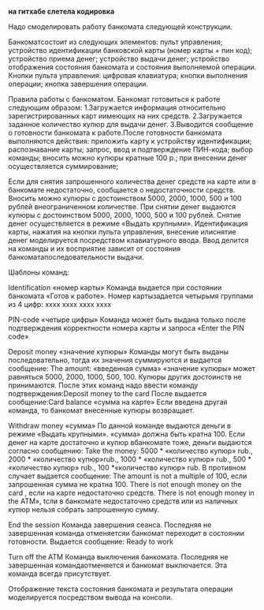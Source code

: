 **на гитхабе слетела кодировка**

Надо смоделировать работу банкомата следующей конструкции.

Банкоматсостоит из следующих элементов:
пульт управления;
устройство идентификации банковской карты (номер карты + пин код);
устройство приема денег;
устройство выдачи денег;
устройство отображения состояния банкомата и состояния выполняемой операции.
Кнопки пульта управления:
цифровая клавиатура;
кнопки выполнения операции;
кнопка завершения операции.

Правила работы с банкоматом.
Банкомат готовиться к работе следующим образом:
1.Загружается   информация   относительно   зарегистрированных   карт   иимеющих на них средств.
2.Загружается заданное количество купюр для выдачи денег.
3.Выводится сообщение о готовности банкомата к работе.После готовности банкомата выполняются действия:
  приложить карту к устройству идентификации;
  распознавание карты;
  запрос, ввод и подтверждение ПИН-кода;
  выбор команды;
  вносить можно купюры кратные 100 р.;
  при внесении денег осуществляется суммирование;

Если для снятия запрошенного количества денег средств на карте или в банкомате недостаточно, сообщается о недостаточности средств.
Вносить можно купюры с достоинством 5000, 2000, 1000, 500 и 100 рублей внеограниченном количестве.
При снятии денег выдаются купюры с достоинством 5000, 2000, 1000, 500 и 100 рублей.
Снятие денег осуществляется в режиме «Выдать крупными».
Идентификация карты, нажатия на кнопки пульта управления, внесение илиснятие денег моделируется посредством клавиатурного ввода.
Ввод делится на команды и их восприятие зависит от состояния банкоматапоследовательности выдачи.

Шаблоны команд:

Identification «номер карты»
Команда выдается при состоянии банкомата «Готов к работе».
Номер картызадается четырьмя группами из 4 цифр: xxxx xxxx xxxx xxxx

PIN-code «четыре цифры»
Команда может быть выдана только после подтверждения корректности номера карты и запроса «Enter the PIN code»

Deposit money «значение купюры»
Команды могут быть выданы последовательно, тогда их значения суммируются и выдается сообщение:
The amount: «введенная сумма» «значение купюры» может равняться 5000, 2000, 1000, 500, 100. Купюры других достоинств не принимаются.
После этих команд надо ввести команду подтверждения:Deposit money to the card
После выдается сообщение:Card balance «сумма на карте»
Если введена другая команда, то банкомат внесенные купюры возвращает.

Withdraw money «сумма»
По данной команде выдаются деньги в режиме «Выдать крупными».
«сумма» должна быть кратна 100. Если денег на карте достаточно и купюр вбанкомате тоже, деньги выдаются согласно сообщению:
Take the money: 5000 * «количество купюр» rub., 2000 * «количество купюр»rub., 1000 * «количество купюр» rub., 500 * «количество купюр» rub., 100 *«количество купюр» rub.
В противном случает выдается сообщение:
The amount is not a multiple of 100, если запрошенная сумма не кратна 100.
There is not enough money on the card , если на карте недостаточно средств.
There is not enough money in the ATM», tсли в банкомате недостаточно средств или из наличных купюр нельзя собрать запрошенную сумму.

End the session
Команда завершения сеанса. Последняя не завершенная команда отменяетсяи банкомат переходит в состоянии готовности. Выдается сообщение:
Ready to work

Turn off the ATM
Команда выключения банкомата. Последняя не завершенная командаотменяется и банкомат выключается.
Эта команда всегда присутствует.

Отображение текста состояния банкомата и результата операции моделируется посредством вывода на консоли.
